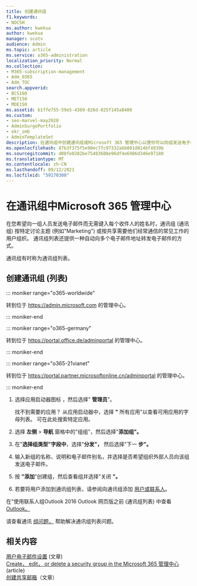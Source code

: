 ```yaml
---
title: 创建通讯组
f1.keywords:
- NOCSH
ms.author: kwekua
author: kwekua
manager: scotv
audience: Admin
ms.topic: article
ms.service: o365-administration
localization_priority: Normal
ms.collection:
- M365-subscription-management
- Adm_O365
- Adm_TOC
search.appverid:
- BCS160
- MET150
- MOE150
ms.assetid: b1ffe755-59e5-4369-826d-825f145a8400
ms.custom:
- seo-marvel-may2020
- AdminSurgePortfolio
- okr_smb
- AdminTemplateSet
description: 在通讯组中创建通讯组或Microsoft 365 管理中心以便你可以向组发送电子邮件，而无需键入每个收件人的姓名。
ms.openlocfilehash: 87b3f375f5e90ec7fc97332abb801d814bf4939b
ms.sourcegitcommit: d08fe0282be75483608e96df4e6986d346e97180
ms.translationtype: MT
ms.contentlocale: zh-CN
ms.lasthandoff: 09/12/2021
ms.locfileid: "59170300"
---
```

# <a name="create-distribution-groups-in-the-microsoft-365-admin-center"></a>在通讯组中Microsoft 365 管理中心
  
在您希望向一组人员发送电子邮件而无需键入每个收件人的姓名时，通讯组 (通讯组) 按特定讨论主题 (例如"Marketing") 或按共享需要他们经常通信的常见工作的用户组织。 通讯组列表还提供一种自动向多个电子邮件地址转发电子邮件的方式。

通讯组有时称为通讯组列表。
  
## <a name="create-a-distribution-group-list"></a>创建通讯组 (列表) 

::: moniker range="o365-worldwide"

转到位于 <a href="https://go.microsoft.com/fwlink/p/?linkid=2024339" target="_blank">https://admin.microsoft.com</a> 的管理中心。

::: moniker-end

::: moniker range="o365-germany"

转到位于 <a href="https://go.microsoft.com/fwlink/p/?linkid=848041" target="_blank">https://portal.office.de/adminportal</a> 的管理中心。

::: moniker-end

::: moniker range="o365-21vianet"

转到位于 <a href="https://go.microsoft.com/fwlink/p/?linkid=850627" target="_blank">https://portal.partner.microsoftonline.cn/adminportal</a> 的管理中心。

::: moniker-end

1. 选择应用启动器图标 ，然后选择" **管理员**"。
    
    找不到需要的应用？ 从应用启动器中，选择 **"** 所有应用"以查看可用应用的字母列表。 可在此处搜索特定应用。 
    
2. 选择 **左侧** \> **导航** 窗格中的"组组"，然后选择"**添加组"。** 
      
3. 在"**选择组类型"字段中**，选择"**分发"，** 然后选择"下一 **步"。**
  
4. 输入新组的名称、说明和电子邮件别名，并选择是否希望组织外部人员向该组发送电子邮件。 
    
5. 按 **"添加**"创建组，然后查看组并选择"关闭 **"。** 
    
6. 若要将用户添加到通讯组列表，请参阅向通讯组添加 [用户或联系人](../email/add-user-or-contact-to-distribution-list.md)。
    
在"使用联系人组Outlook 2016 Outlook 网页版之前 (通讯组列表) 中查看[Outlook。](https://support.microsoft.com/office/1c97fcb2-0ed4-41e6-b401-58f9d7d40e39) 
  
请查看通讯 [组问题，](/office365/troubleshoot/groups/distribution-list-issues) 帮助解决通讯组列表问题。 

## <a name="related-content"></a>相关内容

[用户电子邮件设置](../email/office-365-user-email-settings.md) (文章) \
[Create， edit， or delete a security group in the Microsoft 365 管理中心](../email/create-edit-or-delete-a-security-group.md) (article) \
[创建共享邮箱](../email/create-a-shared-mailbox.md)（文章）
